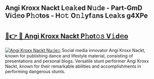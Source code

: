 ## Angi Kroxx Nackt L𝚎a𝚔ed N𝚞𝚍e - Part-GmD Vi𝚍𝚎o P𝚑𝚘tos - H𝚘𝚝 O𝚗𝚕yf𝚊ns L𝚎a𝚔s g4XPe

# <h2><a href="http://kf0iqx.oniu.top/?m=Angi+Kroxx+Nackt">🔗👉 🔴 Angi Kroxx Nackt P𝚑ot𝚘𝚜 V𝚒d𝚎o</a></h2>

[![Angi Kroxx Nackt Nu𝚍e𝚜](https://i.imgur.com/0qMVB7G.gif)](http://kf0iqx.oniu.top/?m=Angi+Kroxx+Nackt)
Social media innovator Angi Kroxx Nackt, known for publishing dance and lifestyle material, consisting of presentations and personal blogs. Versatile stunt performer Angi Kroxx Nackt, known for their remarkable abilities and accomplishments in performing dangerous stunts.  
